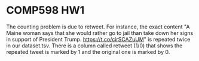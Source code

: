 # COMP598 HW1

The counting problem is due to retweet. For instance, the exact content "A Maine woman says that she would rather go to jail than take down her signs in support of President Trump. https://t.co/cirSCAZuUM" is repeated twice in our dataset.tsv. There is a column called retweet (1/0) that shows the repeated tweet is marked by 1 and the original one is marked by 0.
